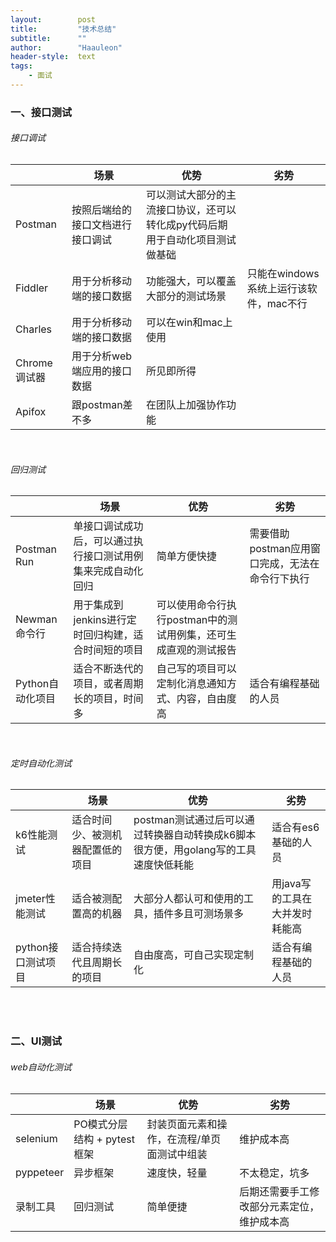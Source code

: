 ```yaml
---
layout:        post
title:         "技术总结"
subtitle:      ""
author:        "Haauleon"
header-style:  text
tags:
    - 面试
---
```


### 一、接口测试
###### 接口调试

||场景|优势|劣势|
|----|----|----|----|
|Postman|按照后端给的接口文档进行接口调试|可以测试大部分的主流接口协议，还可以转化成py代码后期用于自动化项目测试做基础||
|Fiddler|用于分析移动端的接口数据|功能强大，可以覆盖大部分的测试场景|只能在windows系统上运行该软件，mac不行|
|Charles|用于分析移动端的接口数据|可以在win和mac上使用||
|Chrome调试器|用于分析web端应用的接口数据|所见即所得||
|Apifox|跟postman差不多|在团队上加强协作功能||

<br>

###### 回归测试

||场景|优势|劣势|
|----|----|----|----|
|Postman Run|单接口调试成功后，可以通过执行接口测试用例集来完成自动化回归|简单方便快捷|需要借助postman应用窗口完成，无法在命令行下执行|
|Newman命令行|用于集成到jenkins进行定时回归构建，适合时间短的项目|可以使用命令行执行postman中的测试用例集，还可生成直观的测试报告||
|Python自动化项目|适合不断迭代的项目，或者周期长的项目，时间多|自己写的项目可以定制化消息通知方式、内容，自由度高|适合有编程基础的人员|

<br>    

###### 定时自动化测试

||场景|优势|劣势|
|----|----|----|----|
|k6性能测试|适合时间少、被测机器配置低的项目|postman测试通过后可以通过转换器自动转换成k6脚本很方便，用golang写的工具速度快低耗能|适合有es6基础的人员|
|jmeter性能测试|适合被测配置高的机器|大部分人都认可和使用的工具，插件多且可测场景多|用java写的工具在大并发时耗能高|
|python接口测试项目|适合持续迭代且周期长的项目|自由度高，可自己实现定制化|适合有编程基础的人员|

<br>
<br>

### 二、UI测试
###### web自动化测试

||场景|优势|劣势|
|----|----|----|----|
|selenium|PO模式分层结构 + pytest框架|封装页面元素和操作，在流程/单页面测试中组装|维护成本高|
|pyppeteer|异步框架|速度快，轻量|不太稳定，坑多|
|录制工具|回归测试|简单便捷|后期还需要手工修改部分元素定位，维护成本高|